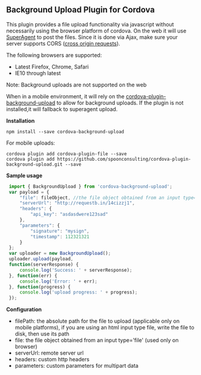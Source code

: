 
## Background Upload Plugin for Cordova

This plugin provides a file upload functionality via javascript without necessarily using the browser platform of cordova. On the web it will use [SuperAgent](https://github.com/visionmedia/superagent) to post the files. Since it is done via Ajax, make sure your server supports CORS ([cross origin requests](https://developer.mozilla.org/en-US/docs/Web/HTTP/Access_control_CORS)).

The following browsers are supported:

- Latest Firefox, Chrome, Safari
- IE10 through latest

Note: Background uploads are not supported on the web

 When in a mobile environment, it will rely on the [cordova-plugin-background-upload](https://github.com/spoonconsulting/cordova-plugin-background-upload.git) to allow for background uploads. If the plugin is not installed,it will fallback to superagent upload.


**Installation**

```
npm install --save cordova-background-upload
```
For mobile uploads:
```
cordova plugin add cordova-plugin-file --save
cordova plugin add https://github.com/spoonconsulting/cordova-plugin-background-upload.git --save
```

**Sample usage**

```javascript
 import { BackgroundUpload } from 'cordova-background-upload';
 var payload = {
     "file": fileObject, //the file object obtained from an input type='file'
     "serverUrl": "http://requestb.in/14cizzj1",
     "headers": {
         "api_key": "asdasdwere123sad"
     },
     "parameters": {
         "signature": "mysign",
         "timestamp": 112321321
     }
 };
 var uploader = new BackgroundUpload();
 uploader.upload(payload,
 function(serverResponse) {
     console.log('Success: ' + serverResponse);
 }, function(err) {
     console.log('Error: ' + err);
 }, function(progress) {
     console.log('upload progress: ' + progress);
 });

```

**Configuration** 
 * filePath: the absolute path for the file to upload (applicable only on mobile platforms), if you are using an html input type file, write the file to disk, then use its path
 * file:  the file object obtained from an input type='file' (used only on browser)
 * serverUrl: remote server url
 * headers: custom http headers
 * parameters: custom parameters for multipart data

